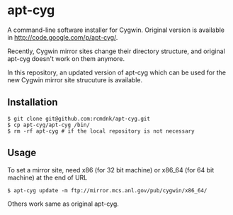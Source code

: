apt-cyg
=======

A command-line software installer for Cygwin.
Original version is available in http://code.google.com/p/apt-cyg/.

Recently, Cygwin mirror sites change their directory structure,
and original apt-cyg doesn't work on them anymore.

In this repository, an updated version of apt-cyg which can be used for
the new Cygwin mirror site strucuture is available.


## Installation

    $ git clone git@github.com:rcmdnk/apt-cyg.git
    $ cp apt-cyg/apt-cyg /bin/
    $ rm -rf apt-cyg # if the local repository is not necessary

## Usage
To set a mirror site, need x86 (for 32 bit machine) or x86_64 (for 64 bit machine)
at the end of URL

    $ apt-cyg update -m ftp://mirror.mcs.anl.gov/pub/cygwin/x86_64/

Others work same as original apt-cyg.
